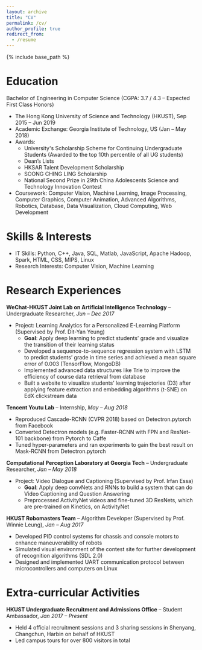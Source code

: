 ```yaml
---
layout: archive
title: "CV"
permalink: /cv/
author_profile: true
redirect_from:
  - /resume
---
```


{% include base_path %}

Education
======
Bachelor of Engineering in Computer Science (CGPA: 3.7 / 4.3 – Expected First Class Honors)
* The Hong Kong University of Science and Technology (HKUST), Sep 2015 – Jun 2019
* Academic Exchange: Georgia Institute of Technology, US (Jan – May 2018)
* Awards: 
  * University's Scholarship Scheme for Continuing Undergraduate Students (Awarded to the top 10th percentile of all UG students)
  * Dean’s Lists
  * HKSAR Talent Development Scholarship
  * SOONG CHING LING Scholarship
  * National Second Prize in 29th China Adolescents Science and Technology Innovation Contest
* Coursework: Computer Vision, Machine Learning, Image Processing, Computer Graphics, Computer Animation, Advanced Algorithms, Robotics, Database, Data Visualization, Cloud Computing, Web Development
  
Skills & Interests
======
* IT Skills: Python, C++, Java, SQL, Matlab, JavaScript, Apache Hadoop, Spark, HTML, CSS, MIPS, Linux
* Research Interests: Computer Vision, Machine Learning

Research Experiences
======
**WeChat-HKUST Joint Lab on Artificial Intelligence Technology** – Undergraduate Researcher, *Jun – Dec 2017*
* Project: Learning Analytics for a Personalized E-Learning Platform (Supervised by Prof. Dit-Yan Yeung)
  * **Goal**: Apply deep learning to predict students’ grade and visualize the transition of their learning status
  * Developed a sequence-to-sequence regression system with LSTM to predict students’ grade in time series and achieved a mean square error of 0.003 (TensorFlow, MongoDB)
  * Implemented advanced data structures like Trie to improve the efficiency of course data retrieval from database
  * Built a website to visualize students’ learning trajectories (D3) after applying feature extraction and embedding algorithms (t-SNE) on EdX clickstream data

**Tencent Youtu Lab** – Internship, *May – Aug 2018*
* Reproduced Cascade-RCNN (CVPR 2018) based on Detectron.pytorch from Facebook
* Converted Detectron models (e.g. Faster-RCNN with FPN and ResNet-101 backbone) from Pytorch to Caffe
* Tuned hyper-parameters and ran experiments to gain the best result on Mask-RCNN from Detectron.pytorch

**Computational Perception Laboratory at Georgia Tech** – Undergraduate Researcher, *Jan – May 2018*
* Project: Video Dialogue and Captioning (Supervised by Prof. Irfan Essa)
  * **Goal**: Apply deep convNets and RNNs to build a system that can do Video Captioning and Question Answering
  * Preprocessed ActivityNet videos and fine-tuned 3D ResNets, which are pre-trained on Kinetics, on ActivityNet

**HKUST Robomasters Team** – Algorithm Developer (Supervised by Prof. Winnie Leung), *Jan – Aug 2017*
* Developed PID control systems for chassis and console motors to enhance maneuverability of robots
* Simulated visual environment of the contest site for further development of recognition algorithms (SDL 2.0)
* Designed and implemented UART communication protocol between microcontrollers and computers on Linux

Extra-curricular Activities
======
**HKUST Undergraduate Recruitment and Admissions Office** – Student Ambassador, *Jan 2017 – Present*
* Held 4 official recruitment sessions and 3 sharing sessions in Shenyang, Changchun, Harbin on behalf of HKUST
* Led campus tours for over 800 visitors in total

<!-- Publications
======
  <ul>{% for post in site.publications %}
    {% include archive-single-cv.html %}
  {% endfor %}</ul>
  
Talks
======
  <ul>{% for post in site.talks %}
    {% include archive-single-talk-cv.html %}
  {% endfor %}</ul>
  
Teaching
======
  <ul>{% for post in site.teaching %}
    {% include archive-single-cv.html %}
  {% endfor %}</ul>
  
Service and leadership
======
* Currently signed in to 49 different slack teams -->
